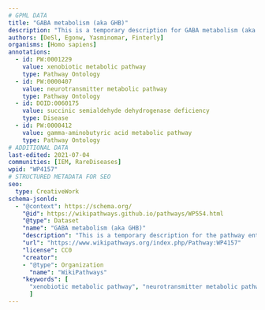 ```yaml
---
# GPML DATA
title: "GABA metabolism (aka GHB)"
description: "This is a temporary description for GABA metabolism (aka GHB)"
authors: [DeSl, Egonw, Yasminomar, Finterly]
organisms: [Homo sapiens]
annotations:
  - id: PW:0001229
    value: xenobiotic metabolic pathway
    type: Pathway Ontology
  - id: PW:0000407
    value: neurotransmitter metabolic pathway
    type: Pathway Ontology
  - id: DOID:0060175
    value: succinic semialdehyde dehydrogenase deficiency
    type: Disease
  - id: PW:0000412
    value: gamma-aminobutyric acid metabolic pathway
    type: Pathway Ontology
# ADDITIONAL DATA
last-edited: 2021-07-04
communities: [IEM, RareDiseases]
wpid: "WP4157"
# STRUCTURED METADATA FOR SEO
seo:
  type: CreativeWork
schema-jsonld:
  - "@context": https://schema.org/
    "@id": https://wikipathways.github.io/pathways/WP554.html
    "@type": Dataset
    "name": "GABA metabolism (aka GHB)"
    "description": "This is a temporary description for the pathway entitled: GABA metabolism (aka GHB)"
    "url": "https://www.wikipathways.org/index.php/Pathway:WP4157"
    "license": CC0
    "creator":
    - "@type": Organization
      "name": "WikiPathways"
    "keywords": [
      "xenobiotic metabolic pathway", "neurotransmitter metabolic pathway", "succinic semialdehyde dehydrogenase deficiency", "gamma-aminobutyric acid metabolic pathway",
      ]
---
```

